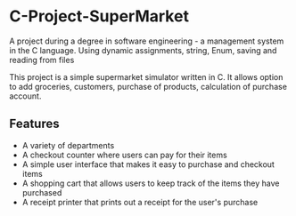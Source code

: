 # C-Project-SuperMarket
A project during a degree in software engineering - a management system in the C language. Using dynamic assignments, string, Enum, saving and reading from files

This project is a simple supermarket simulator written in C. It allows option to add groceries, customers, purchase of products, calculation of purchase account.

## Features
- A variety of departments
- A checkout counter where users can pay for their items
- A simple user interface that makes it easy to purchase and checkout items
- A shopping cart that allows users to keep track of the items they have purchased
- A receipt printer that prints out a receipt for the user's purchase
